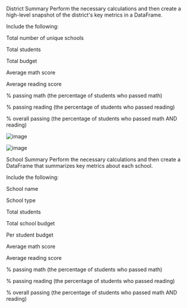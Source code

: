 District Summary
Perform the necessary calculations and then create a high-level snapshot of the district's key metrics in a DataFrame.

Include the following:

Total number of unique schools

Total students

Total budget

Average math score

Average reading score

% passing math (the percentage of students who passed math)

% passing reading (the percentage of students who passed reading)

% overall passing (the percentage of students who passed math AND reading)



![image](https://github.com/Nielatrue/pandas-challenge/assets/144754677/f49effd9-4ce8-4f3b-8b27-0ec61db79485)


![image](https://github.com/Nielatrue/pandas-challenge/assets/144754677/5a30ec42-41ca-4a5f-8087-13a9315515df)



School Summary
Perform the necessary calculations and then create a DataFrame that summarizes key metrics about each school.

Include the following:

School name

School type

Total students

Total school budget

Per student budget

Average math score

Average reading score

% passing math (the percentage of students who passed math)

% passing reading (the percentage of students who passed reading)

% overall passing (the percentage of students who passed math AND reading)

